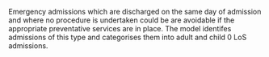 Emergency admissions which are discharged on the same day of admission and where no procedure is undertaken could be are avoidable if the appropriate preventative services are in place. The model identifes admissions of this type and categorises them into adult and child 0 LoS admissions.